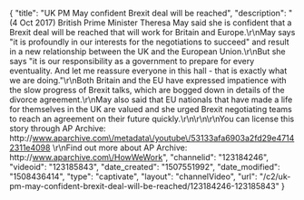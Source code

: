 {
    "title": "UK PM May confident Brexit deal will be reached",
    "description": "(4 Oct 2017) British Prime Minister Theresa May said she is confident that a Brexit deal will be reached that will work for Britain and Europe.\r\nMay says \"it is profoundly in our interests for the negotiations to succeed\" and result in a new relationship between the UK and the European Union.\r\nBut she says \"it is our responsibility as a government to prepare for every eventuality. And let me reassure everyone in this hall - that is exactly what we are doing.\"\r\nBoth Britain and the EU have expressed impatience with the slow progress of Brexit talks, which are bogged down in details of the divorce agreement.\r\nMay also said that EU nationals that have made a life for themselves in the UK are valued and she urged Brexit negotiating teams to reach an agreement on their future quickly.\r\n\r\n\r\nYou can license this story through AP Archive: http:\/\/www.aparchive.com\/metadata\/youtube\/53133afa6903a2fd29e47142311e4098 \r\nFind out more about AP Archive: http:\/\/www.aparchive.com\/HowWeWork",
    "channelid": "123184246",
    "videoid": "123185843",
    "date_created": "1507551992",
    "date_modified": "1508436414",
    "type": "captivate",
    "layout": "channelVideo",
    "url": "\/c2\/uk-pm-may-confident-brexit-deal-will-be-reached\/123184246-123185843"
}
